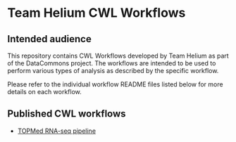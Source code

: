 # Team Helium CWL Workflows

## Intended audience
This repository contains CWL Workflows developed by Team Helium as part of the DataCommons project. The workflows are intended to be used to perform various types of analysis as described by the specific workflow.

Please refer to the individual workflow README files listed below for more details on each workflow.

## Published CWL workflows

* [TOPMed RNA-seq pipeline](https://github.com/heliumdatacommons/TOPMed_RNAseq_CWL)
